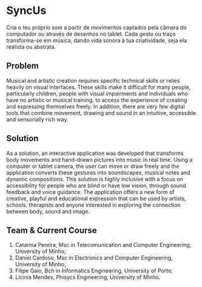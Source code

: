 # SyncUs
Cria o teu próprio som a partir de movimentos captados pela câmara do computador ou através de desenhos no tablet. Cada gesto ou traço transforma-se em música, dando vida sonora à tua criatividade, seja ela realista ou abstrata.


## Problem
Musical and artistic creation requires specific technical skills or relies heavily on visual interfaces. These skills make it difficult for many people, particularly children, people with visual impairments and individuals who have no artistic or musical training, to access the experience of creating and expressing themselves freely. In addition, there are very few digital tools that combine movement, drawing and sound in an intuitive, accessible and sensorially rich way.

## Solution
As a solution, an interactive application was developed that transforms body movements and hand-drawn pictures into music in real time. Using a computer or tablet camera, the user can move or draw freely and the application converts these gestures into soundscapes, musical notes and dynamic compositions.
This solution is highly inclusive with a focus on accessibility for people who are blind or have low vision, through sound feedback and voice guidance. The application offers a new form of creative, playful and educational expression that can be used by artists, schools, therapists and anyone interested in exploring the connection between body, sound and image.

## Team & Current Course
1. Catarina Pereira, Msc in Telecomunication and Computer Engineering, University of Minho;
2. Daniel Cardoso, Msc in Electronics and Computer Engineering, University of Minho;
3. Filipe Gaio, Bch in Informatics Engineering, University of Porto;
4. Licinia Mendes, Phisycs Engineering, University of Minho.



